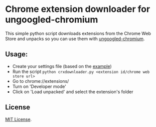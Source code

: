 # Chrome extension downloader for ungoogled-chromium
This simple python script downloads extensions from the Chrome Web Store and unpacks so you can use them with [ungoogled-chromium](https://github.com/Eloston/ungoogled-chromium).

## Usage:
  * Create your settings file (based on the [example](settings.example.json))
  * Run the script `python crxdownloader.py <extension id/chrome web store url>`
  * Go to chrome://extensions/
  * Turn on 'Developer mode'
  * Click on 'Load unpacked' and select the extension's folder

## License
[MIT License](LICENSE).